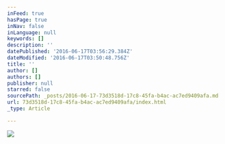 ```yaml
---
inFeed: true
hasPage: true
inNav: false
inLanguage: null
keywords: []
description: ''
datePublished: '2016-06-17T03:56:29.384Z'
dateModified: '2016-06-17T03:50:48.756Z'
title: ''
author: []
authors: []
publisher: null
starred: false
sourcePath: _posts/2016-06-17-73d3518d-17c8-45fa-b4ac-ac7ed9409afa.md
url: 73d3518d-17c8-45fa-b4ac-ac7ed9409afa/index.html
_type: Article

---
```

![](https://the-grid-user-content.s3-us-west-2.amazonaws.com/9864d438-4082-4d41-bb6a-c1032d4ee2d4.jpg)
